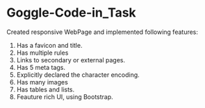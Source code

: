 # Goggle-Code-in_Task


Created responsive WebPage and implemented following features:
1) Has a favicon and title.
2) Has multiple rules
3) Links to secondary or external pages.
4) Has 5 meta tags.
5) Explicitly declared the character encoding.
6) Has many images
7) Has tables and lists.
8) Feauture rich UI, using Bootstrap.
